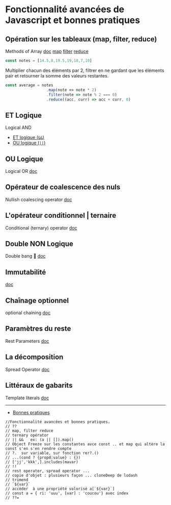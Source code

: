 # Fonctionnalité avancées de Javascript et bonnes pratiques

## Opération sur les tableaux (map, filter, reduce)
Methods of Array
[doc](https://developer.mozilla.org/en-US/docs/Web/JavaScript/Reference/Global_Objects/Array)
[map](https://developer.mozilla.org/en-US/docs/Web/JavaScript/Reference/Global_Objects/Array/map)
[filter](https://developer.mozilla.org/en-US/docs/Web/JavaScript/Reference/Global_Objects/Array/filter)
[reduce](https://developer.mozilla.org/en-US/docs/Web/JavaScript/Reference/Global_Objects/Array/reduce)

```js
const notes = [14.5,8,19.5,19,18,7,10]
```
Multiplier chacun des éléments par 2, filtrer en ne gardant que les éléments pair et retourner la somme des valeurs restantes.

```js
const average = notes
                  .map(note => note * 2)
                  .filter(note => note % 2 === 0)
                  .reduce((acc, curr) => acc + curr, 0)
```
                 

## ET Logique 
Logical AND

- [ET logique (`&&`)](./LogicalAND.md)
- [OU logique (`||`)](./LogicalOR.md)

## OU Logique
Logical OR
[doc](https://developer.mozilla.org/en-US/docs/Web/JavaScript/Reference/Operators/Logical_OR)

## Opérateur de coalescence des nuls 
Nullish coalescing operator
[doc](https://developer.mozilla.org/en-US/docs/Web/JavaScript/Reference/Operators/Nullish_coalescing_operator)

## L'opérateur conditionnel | ternaire 
Conditional (ternary) operator
[doc](https://developer.mozilla.org/en-us/docs/Web/JavaScript/Reference/Operators/Conditional_Operator)

## Double NON Logique
Double bang :gun: 
[doc](https://developer.mozilla.org/en-US/docs/Web/JavaScript/Reference/Operators/Logical_NOT#double_not_!!)
 
## Immutabilité
[doc](https://developer.mozilla.org/en-US/docs/Web/JavaScript/Reference/Global_Objects/Object/freeze)

## Chaînage optionnel 
optional chaining
[doc](https://developer.mozilla.org/en-US/docs/Web/JavaScript/Reference/Operators/Optional_chaining)

## Paramètres du reste
Rest Parameters
[doc](https://developer.mozilla.org/en-US/docs/Web/JavaScript/Reference/Functions/rest_parameters)

## La décomposition 
Spread Operator 
[doc](https://developer.mozilla.org/en-US/docs/Web/JavaScript/Reference/Operators/Spread_syntax)

## Littéraux de gabarits
Template literals
[doc](https://developer.mozilla.org/en-US/docs/Web/JavaScript/Reference/Template_literals)

___

- [Bonnes pratiques](./jsTips.md)


```
//Fonctionnalité avancées et bonnes pratiques. 
// ??
// map, filter reduce  
// ternary opérator
// || &&   ex: (a || []).map()
// Object Freeze sur les constantes avce const .. et map qui altère la const s'en s'en rendre compte
// ?.  sur variable, sur fonction rer?.()
// ...(cond ? {propd:value} : {})
// ['jj','kkk',].includes(mavar)
// !! 
// rest operator, spread operator ...  
// copie d'objet : plusieurs façon ... cloneDeep de lodash
// trimend 
// `${var}`
// accéder  à une propriété valorisé a[`${var}`]
// const a = { ri: 'uuu', [var] : 'coucou'} avec index 
// ??=
